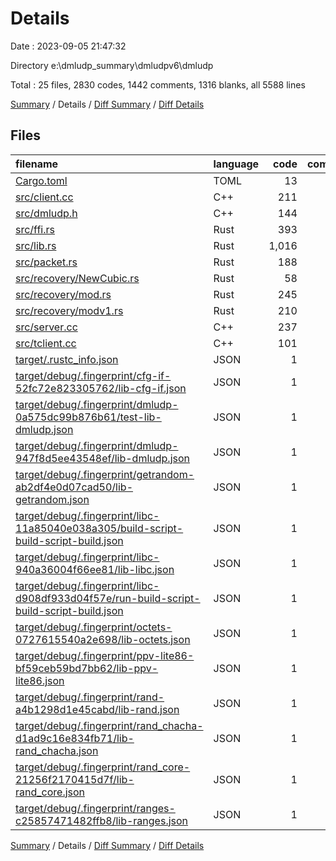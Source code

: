 # Details

Date : 2023-09-05 21:47:32

Directory e:\\dmludp_summary\\dmludpv6\\dmludp

Total : 25 files,  2830 codes, 1442 comments, 1316 blanks, all 5588 lines

[Summary](results.md) / Details / [Diff Summary](diff.md) / [Diff Details](diff-details.md)

## Files
| filename | language | code | comment | blank | total |
| :--- | :--- | ---: | ---: | ---: | ---: |
| [Cargo.toml](/Cargo.toml) | TOML | 13 | 2 | 4 | 19 |
| [src/client.cc](/src/client.cc) | C++ | 211 | 37 | 83 | 331 |
| [src/dmludp.h](/src/dmludp.h) | C++ | 144 | 145 | 140 | 429 |
| [src/ffi.rs](/src/ffi.rs) | Rust | 393 | 261 | 177 | 831 |
| [src/lib.rs](/src/lib.rs) | Rust | 1,016 | 561 | 395 | 1,972 |
| [src/packet.rs](/src/packet.rs) | Rust | 188 | 91 | 58 | 337 |
| [src/recovery/NewCubic.rs](/src/recovery/NewCubic.rs) | Rust | 58 | 93 | 52 | 203 |
| [src/recovery/mod.rs](/src/recovery/mod.rs) | Rust | 245 | 115 | 151 | 511 |
| [src/recovery/modv1.rs](/src/recovery/modv1.rs) | Rust | 210 | 104 | 126 | 440 |
| [src/server.cc](/src/server.cc) | C++ | 237 | 27 | 100 | 364 |
| [src/tclient.cc](/src/tclient.cc) | C++ | 101 | 6 | 30 | 137 |
| [target/.rustc_info.json](/target/.rustc_info.json) | JSON | 1 | 0 | 0 | 1 |
| [target/debug/.fingerprint/cfg-if-52fc72e823305762/lib-cfg-if.json](/target/debug/.fingerprint/cfg-if-52fc72e823305762/lib-cfg-if.json) | JSON | 1 | 0 | 0 | 1 |
| [target/debug/.fingerprint/dmludp-0a575dc99b876b61/test-lib-dmludp.json](/target/debug/.fingerprint/dmludp-0a575dc99b876b61/test-lib-dmludp.json) | JSON | 1 | 0 | 0 | 1 |
| [target/debug/.fingerprint/dmludp-947f8d5ee43548ef/lib-dmludp.json](/target/debug/.fingerprint/dmludp-947f8d5ee43548ef/lib-dmludp.json) | JSON | 1 | 0 | 0 | 1 |
| [target/debug/.fingerprint/getrandom-ab2df4e0d07cad50/lib-getrandom.json](/target/debug/.fingerprint/getrandom-ab2df4e0d07cad50/lib-getrandom.json) | JSON | 1 | 0 | 0 | 1 |
| [target/debug/.fingerprint/libc-11a85040e038a305/build-script-build-script-build.json](/target/debug/.fingerprint/libc-11a85040e038a305/build-script-build-script-build.json) | JSON | 1 | 0 | 0 | 1 |
| [target/debug/.fingerprint/libc-940a36004f66ee81/lib-libc.json](/target/debug/.fingerprint/libc-940a36004f66ee81/lib-libc.json) | JSON | 1 | 0 | 0 | 1 |
| [target/debug/.fingerprint/libc-d908df933d04f57e/run-build-script-build-script-build.json](/target/debug/.fingerprint/libc-d908df933d04f57e/run-build-script-build-script-build.json) | JSON | 1 | 0 | 0 | 1 |
| [target/debug/.fingerprint/octets-0727615540a2e698/lib-octets.json](/target/debug/.fingerprint/octets-0727615540a2e698/lib-octets.json) | JSON | 1 | 0 | 0 | 1 |
| [target/debug/.fingerprint/ppv-lite86-bf59ceb59bd7bb62/lib-ppv-lite86.json](/target/debug/.fingerprint/ppv-lite86-bf59ceb59bd7bb62/lib-ppv-lite86.json) | JSON | 1 | 0 | 0 | 1 |
| [target/debug/.fingerprint/rand-a4b1298d1e45cabd/lib-rand.json](/target/debug/.fingerprint/rand-a4b1298d1e45cabd/lib-rand.json) | JSON | 1 | 0 | 0 | 1 |
| [target/debug/.fingerprint/rand_chacha-d1ad9c16e834fb71/lib-rand_chacha.json](/target/debug/.fingerprint/rand_chacha-d1ad9c16e834fb71/lib-rand_chacha.json) | JSON | 1 | 0 | 0 | 1 |
| [target/debug/.fingerprint/rand_core-21256f2170415d7f/lib-rand_core.json](/target/debug/.fingerprint/rand_core-21256f2170415d7f/lib-rand_core.json) | JSON | 1 | 0 | 0 | 1 |
| [target/debug/.fingerprint/ranges-c25857471482ffb8/lib-ranges.json](/target/debug/.fingerprint/ranges-c25857471482ffb8/lib-ranges.json) | JSON | 1 | 0 | 0 | 1 |

[Summary](results.md) / Details / [Diff Summary](diff.md) / [Diff Details](diff-details.md)